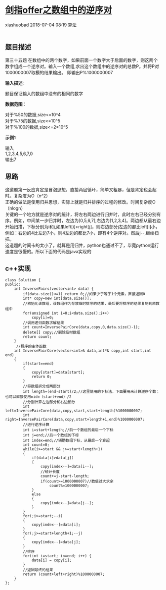 <div class="blog-article">
    <h1><a href="p.html?p=算法/剑指offer之数组中的逆序对" class="title">剑指offer之数组中的逆序对</a></h1>
    <span class="author">xiashuobad</span>
    <span class="time">2018-07-04 08:19</span>
    <span><a href="tags.html?t=算法" class="tag">算法</a></span>
    </div>
<br/>

## 题目描述 ##
第三十五题
在数组中的两个数字，如果前面一个数字大于后面的数字，则这两个数字组成一个逆序对。输入一个数组,求出这个数组中的逆序对的总数P。并将P对1000000007取模的结果输出。 即输出P%1000000007

**输入描述**:

题目保证输入的数组中没有的相同的数字

**数据范围**：

对于%50的数据,size<=10^4<br>
对于%75的数据,size<=10^5<br>
对于%100的数据,size<=2*10^5

**示例1**

输入<br>
1,2,3,4,5,6,7,0<br>
输出7
## 思路 ##
这道题第一反应肯定是冒泡思想，直接两层循环，简单又粗暴，但是肯定也会超时。复杂度为O（n^2）<br>
正确的做法是使用归并思想，实际上就是归并排序的过程的修改。时间复杂度O（nlogn）<br>
关键的一个地方就是逆序对的统计，将左右两边进行归并时，此时左右已经分别有序。例如，中间某一步归并时，左边为[0,5,6,7],右边为[1,2,3,4]。两边都从最右边开始扫描，下标分别为i和j,如果left[i]>right[j]，则右边部分j左边的都比left[i]小，例如：右边的4比左边7小，则4左边的都比7小，即有4个逆序对。然后j--,继续扫描。<br>
这道题的时间卡的太小了，就算是用归并，python也通过不了，毕竟python运行速度是很慢的。所以下面的代码是java实现的
## c++实现 ##

	class Solution {
	public:
	    int InversePairs(vector<int> data) {
	        if(data.size()<=1) return 0;//如果少于等于1个元素，直接返回0
	        int* copy=new int[data.size()];
	        //初始化该数组，该数组作为存放临时排序的结果，最后要将排序的结果复制到原数组中
	        for(unsigned int i=0;i<data.size();i++)
	            copy[i]=0;
	        //调用递归函数求解结果
	        int count=InversePairCore(data,copy,0,data.size()-1);
	        delete[] copy;//删除临时数组
	        return count;
	    }
	     //程序的主体函数
	    int InversePairCore(vector<int>& data,int*& copy,int start,int end)
	    {
	        if(start==end)
	        {
	            copy[start]=data[start];
	            return 0;
	        }
	        //将数组拆分成两部分
	        int length=(end-start)/2;//这里使用的下标法，下面要用来计算逆序个数；也可以直接使用mid=（start+end）/2
	        //分别计算左边部分和右边部分
	        int left=InversePairCore(data,copy,start,start+length)%1000000007;
	        int right=InversePairCore(data,copy,start+length+1,end)%1000000007;
	        //进行逆序计算
	        int i=start+length;//前一个数组的最后一个下标
	        int j=end;//后一个数组的下标
	        int index=end;//辅助数组下标，从最后一个算起
	        int count=0;
	        while(i>=start && j>=start+length+1)
	        {
	            if(data[i]>data[j])
	            {
	                copy[index--]=data[i--];
	                //统计长度
	                count+=j-start-length;
	                if(count>=1000000007)//数值过大求余
	                    count%=1000000007;
	            }
	            else
	            {
	                copy[index--]=data[j--];
	            }
	        }
	        for(;i>=start;--i)
	        {
	            copy[index--]=data[i];
	        }
	        for(;j>=start+length+1;--j)
	        {
	            copy[index--]=data[j];
	        }
	        //排序
	        for(int i=start; i<=end; i++) {
	            data[i] = copy[i];
	        }
	        //返回最终的结果
	        return (count+left+right)%1000000007;
	    }
	};